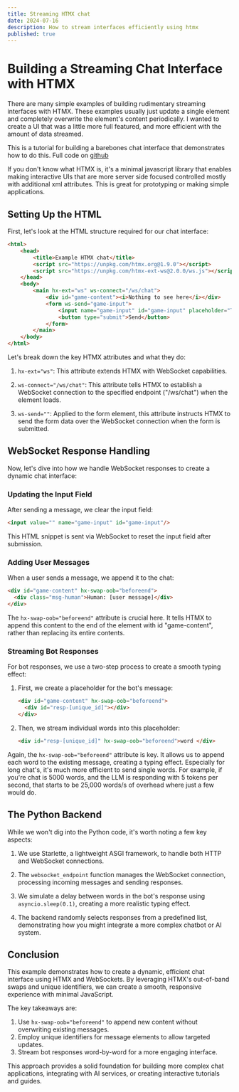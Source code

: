 ```yaml
---
title: Streaming HTMX chat
date: 2024-07-16
description: How to stream interfaces efficiently using htmx
published: true
---
```


# Building a Streaming Chat Interface with HTMX

There are many simple examples of building rudimentary streaming interfaces with HTMX. These examples usually just update a single element and completely overwrite the element's content periodically. I wanted to create a UI that was a little more full featured, and more efficient with the amount of data streamed. 

This is a tutorial for building a barebones chat interface that demonstrates how to do this. Full code on [github](https://github.com/adrianlyjak/htmx-python-chat)

If you don't know what HTMX is, it's a minimal javascript library that enables making interactive UIs that are more server side focused controlled mostly with additional xml attributes. This is great for prototyping or making simple applications.

## Setting Up the HTML

First, let's look at the HTML structure required for our chat interface:

```html
<html>
    <head>
        <title>Example HTMX chat</title>
        <script src="https://unpkg.com/htmx.org@1.9.0"></script>
        <script src="https://unpkg.com/htmx-ext-ws@2.0.0/ws.js"></script>
    </head>
    <body>
        <main hx-ext="ws" ws-connect="/ws/chat">
            <div id="game-content"><i>Nothing to see here</i></div>
            <form ws-send="game-input">
                <input name="game-input" id="game-input" placeholder="Type a message" />
                <button type="submit">Send</button>
            </form>
        </main>
    </body>
</html>
```

Let's break down the key HTMX attributes and what they do:

1. `hx-ext="ws"`: This attribute extends HTMX with WebSocket capabilities.

2. `ws-connect="/ws/chat"`: This attribute tells HTMX to establish a WebSocket connection to the specified endpoint ("/ws/chat") when the element loads.

3. `ws-send=""`: Applied to the form element, this attribute instructs HTMX to send the form data over the WebSocket connection when the form is submitted.

## WebSocket Response Handling

Now, let's dive into how we handle WebSocket responses to create a dynamic chat interface:

### Updating the Input Field

After sending a message, we clear the input field:

```html
<input value="" name="game-input" id="game-input"/>
```

This HTML snippet is sent via WebSocket to reset the input field after submission.

### Adding User Messages

When a user sends a message, we append it to the chat:

```html
<div id="game-content" hx-swap-oob="beforeend">
  <div class="msg-human">Human: [user message]</div>
</div>
```

The `hx-swap-oob="beforeend"` attribute is crucial here. It tells HTMX to append this content to the end of the element with id "game-content", rather than replacing its entire contents.

### Streaming Bot Responses

For bot responses, we use a two-step process to create a smooth typing effect:

1. First, we create a placeholder for the bot's message:

   ```html
   <div id="game-content" hx-swap-oob="beforeend">
     <div id="resp-[unique_id]"></div>
   </div>
   ```

2. Then, we stream individual words into this placeholder:

   ```html
   <div id="resp-[unique_id]" hx-swap-oob="beforeend">word </div>
   ```

Again, the `hx-swap-oob="beforeend"` attribute is key. It allows us to append each word to the existing message, creating a typing effect. Especially for long chat's, it's much more efficient to send single words. For example, if you're chat is 5000 words, and the LLM is responding with 5 tokens per second, that starts to be 25,000 words/s of overhead where just a few would do.

## The Python Backend

While we won't dig into the Python code, it's worth noting a few key aspects:

1. We use Starlette, a lightweight ASGI framework, to handle both HTTP and WebSocket connections.

2. The `websocket_endpoint` function manages the WebSocket connection, processing incoming messages and sending responses.

3. We simulate a delay between words in the bot's response using `asyncio.sleep(0.1)`, creating a more realistic typing effect.

4. The backend randomly selects responses from a predefined list, demonstrating how you might integrate a more complex chatbot or AI system.

## Conclusion

This example demonstrates how to create a dynamic, efficient chat interface using HTMX and WebSockets. By leveraging HTMX's out-of-band swaps and unique identifiers, we can create a smooth, responsive experience with minimal JavaScript.

The key takeaways are:

1. Use `hx-swap-oob="beforeend"` to append new content without overwriting existing messages.
2. Employ unique identifiers for message elements to allow targeted updates.
3. Stream bot responses word-by-word for a more engaging interface.

This approach provides a solid foundation for building more complex chat applications, integrating with AI services, or creating interactive tutorials and guides.